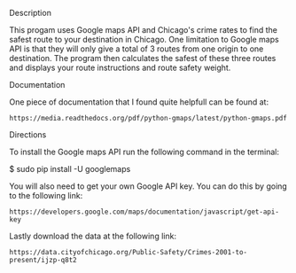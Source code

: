Description

This progam uses Google maps API and Chicago's crime rates to find the safest route to your destination in Chicago. One limitation to Google maps API is that they will only give a total of 3 routes from one origin to one destination. The program then calculates the safest of these three routes and displays your route instructions and route safety weight. 

Documentation

One piece of documentation that I found quite helpfull can be found at: 

	https://media.readthedocs.org/pdf/python-gmaps/latest/python-gmaps.pdf


Directions

To install the Google maps API run the following command in the terminal:

$ sudo pip install -U googlemaps

You will also need to get your own Google API key. You can do this by going to the following link:

	https://developers.google.com/maps/documentation/javascript/get-api-key

Lastly download the data at the following link:

	https://data.cityofchicago.org/Public-Safety/Crimes-2001-to-present/ijzp-q8t2
